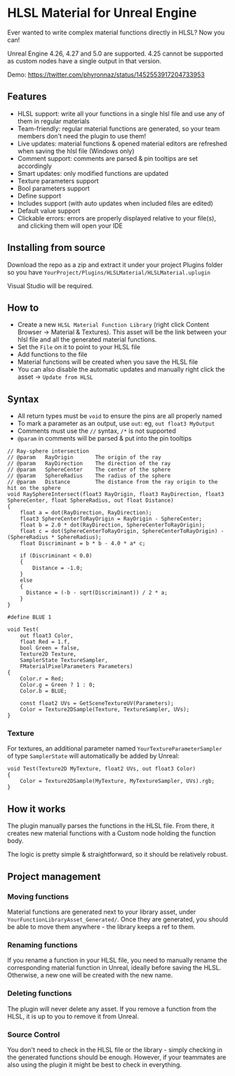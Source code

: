 # HLSL Material for Unreal Engine

Ever wanted to write complex material functions directly in HLSL? Now you can!

Unreal Engine 4.26, 4.27 and 5.0 are supported. 4.25 cannot be supported as custom nodes have a single output in that version.

Demo: https://twitter.com/phyronnaz/status/1452553917204733953

## Features
* HLSL support: write all your functions in a single hlsl file and use any of them in regular materials
* Team-friendly: regular material functions are generated, so your team members don't need the plugin to use them!
* Live updates: material functions & opened material editors are refreshed when saving the hlsl file (Windows only)
* Comment support: comments are parsed & pin tooltips are set accordingly
* Smart updates: only modified functions are updated
* Texture parameters support
* Bool parameters support
* Define support
* Includes support (with auto updates when included files are edited)
* Default value support
* Clickable errors: errors are properly displayed relative to your file(s), and clicking them will open your IDE

## Installing from source
Download the repo as a zip and extract it under your project Plugins folder so you have `YourProject/Plugins/HLSLMaterial/HLSLMaterial.uplugin`

Visual Studio will be required.

## How to
* Create a new `HLSL Material Function Library` (right click Content Browser -> Material & Textures). This asset will be the link between your hlsl file and all the generated material functions.
* Set the `File` on it to point to your HLSL file
* Add functions to the file
* Material functions will be created when you save the HLSL file
* You can also disable the automatic updates and manually right click the asset -> `Update from HLSL`

## Syntax
* All return types must be `void` to ensure the pins are all properly named
* To mark a parameter as an output, use `out`: eg, `out float3 MyOutput`
* Comments must use the `//` syntax, `/*` is not supported
* `@param` in comments will be parsed & put into the pin tooltips

```hlsl
// Ray-sphere intersection
// @param   RayOrigin       The origin of the ray
// @param   RayDirection    The direction of the ray
// @param   SphereCenter    The center of the sphere
// @param   SphereRadius    The radius of the sphere
// @param   Distance        The distance from the ray origin to the hit on the sphere
void RaySphereIntersect(float3 RayOrigin, float3 RayDirection, float3 SphereCenter, float SphereRadius, out float Distance) 
{
    float a = dot(RayDirection, RayDirection);
    float3 SphereCenterToRayOrigin = RayOrigin - SphereCenter;
    float b = 2.0 * dot(RayDirection, SphereCenterToRayOrigin);
    float c = dot(SphereCenterToRayOrigin, SphereCenterToRayOrigin) - (SphereRadius * SphereRadius);
    float Discriminant = b * b - 4.0 * a* c;

    if (Discriminant < 0.0) 
    {
        Distance = -1.0;
    }
    else
    {
      Distance = (-b - sqrt(Discriminant)) / 2 * a;
    }
}

#define BLUE 1

void Test(
    out float3 Color,
    float Red = 1.f,
    bool Green = false,
    Texture2D Texture,
    SamplerState TextureSampler,
    FMaterialPixelParameters Parameters)
{
    Color.r = Red;
    Color.g = Green ? 1 : 0;
    Color.b = BLUE;

    const float2 UVs = GetSceneTextureUV(Parameters);
    Color = Texture2DSample(Texture, TextureSampler, UVs);
}
```

### Texture
For textures, an additional parameter named `YourTextureParameterSampler` of type `SamplerState` will automatically be added by Unreal:

```hlsl
void Test(Texture2D MyTexture, float2 UVs, out float3 Color)
{
	Color = Texture2DSample(MyTexture, MyTextureSampler, UVs).rgb;
}
```

## How it works

The plugin manually parses the functions in the HLSL file. From there, it creates new material functions with a Custom node holding the function body.

The logic is pretty simple & straightforward, so it should be relatively robust.

## Project management
### Moving functions
Material functions are generated next to your library asset, under `YourFunctionLibraryAsset_Generated/`.
Once they are generated, you should be able to move them anywhere - the library keeps a ref to them.

### Renaming functions
If you rename a function in your HLSL file, you need to manually rename the corresponding material function in Unreal, ideally before saving the HLSL. Otherwise, a new one will be created with the new name.

### Deleting functions
The plugin will never delete any asset. If you remove a function from the HLSL, it is up to you to remove it from Unreal.

### Source Control
You don't need to check in the HLSL file or the library - simply checking in the generated functions should be enough. However, if your teammates are also using the plugin it might be best to check in everything.

